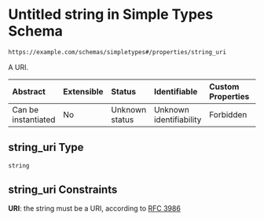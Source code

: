 # Untitled string in Simple Types Schema

```txt
https://example.com/schemas/simpletypes#/properties/string_uri
```

A URI.

| Abstract            | Extensible | Status         | Identifiable            | Custom Properties | Additional Properties | Access Restrictions | Defined In                                                                                      |
| :------------------ | :--------- | :------------- | :---------------------- | :---------------- | :-------------------- | :------------------ | :---------------------------------------------------------------------------------------------- |
| Can be instantiated | No         | Unknown status | Unknown identifiability | Forbidden         | Allowed               | none                | [simpletypes.schema.json*](../generated-schemas/simpletypes.schema.json "open original schema") |

## string_uri Type

`string`

## string_uri Constraints

**URI**: the string must be a URI, according to [RFC 3986](https://tools.ietf.org/html/rfc3986 "check the specification")
